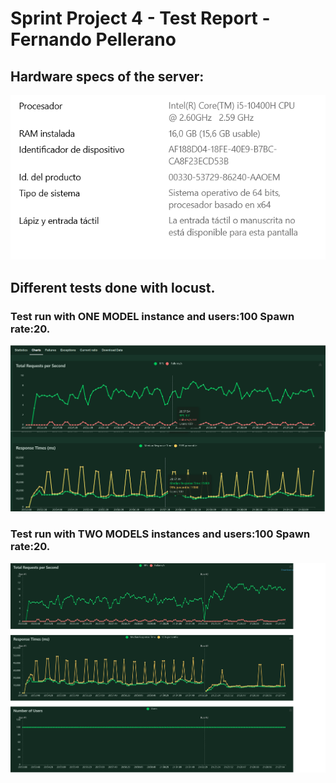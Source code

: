 # Sprint Project 4 - Test Report - Fernando Pellerano

## Hardware specs of the server:

![First test](/stress_test/images/1.png)

## Different tests done with locust.
### Test run with ONE MODEL instance and users:100 Spawn rate:20.

![First test](/stress_test/images/2.png)  

### Test run with **TWO MODELS** instances and **users**:100 **Spawn rate**:20.
 
![First test](/stress_test/images/3.png)  